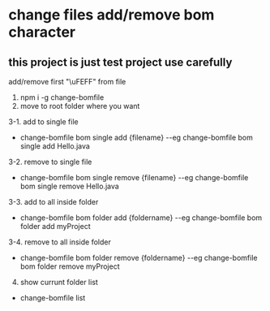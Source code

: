 # change files add/remove bom character

## this project is just test project use carefully

add/remove first "\uFEFF" from file

1. npm i -g change-bomfile
2. move to root folder where you want

3-1. add to single file

- change-bomfile bom single add {filename} --eg change-bomfile bom single add Hello.java

3-2. remove to single file

- change-bomfile bom single remove {filename} --eg change-bomfile bom single remove Hello.java

3-3. add to all inside folder

- change-bomfile bom folder add {foldername} --eg change-bomfile bom folder add myProject

3-4. remove to all inside folder

- change-bomfile bom folder remove {foldername} --eg change-bomfile bom folder remove myProject

4. show currunt folder list

- change-bomfile list
